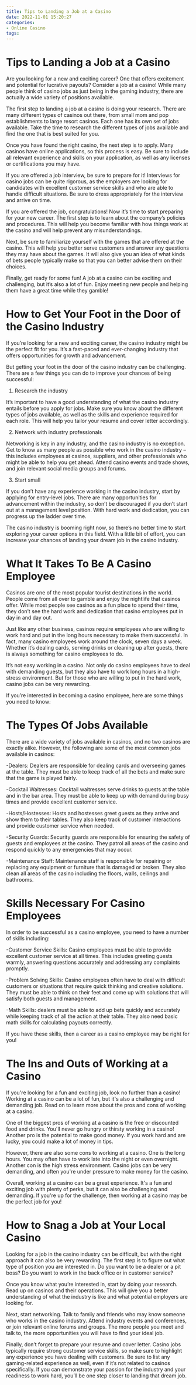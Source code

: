 ```yaml
---
title: Tips to Landing a Job at a Casino 
date: 2022-11-01 15:20:27
categories:
- Online Casino
tags:
---
```



#  Tips to Landing a Job at a Casino 

Are you looking for a new and exciting career? One that offers excitement and potential for lucrative payouts? Consider a job at a casino! While many people think of casino jobs as just being in the gaming industry, there are actually a wide variety of positions available.

The first step to landing a job at a casino is doing your research. There are many different types of casinos out there, from small mom and pop establishments to large resort casinos. Each one has its own set of jobs available. Take the time to research the different types of jobs available and find the one that is best suited for you.

Once you have found the right casino, the next step is to apply. Many casinos have online applications, so this process is easy. Be sure to include all relevant experience and skills on your application, as well as any licenses or certifications you may have.

If you are offered a job interview, be sure to prepare for it! Interviews for casino jobs can be quite rigorous, as the employers are looking for candidates with excellent customer service skills and who are able to handle difficult situations. Be sure to dress appropriately for the interview and arrive on time.

If you are offered the job, congratulations! Now it’s time to start preparing for your new career. The first step is to learn about the company’s policies and procedures. This will help you become familiar with how things work at the casino and will help prevent any misunderstandings.

Next, be sure to familiarize yourself with the games that are offered at the casino. This will help you better serve customers and answer any questions they may have about the games. It will also give you an idea of what kinds of bets people typically make so that you can better advise them on their choices.

 Finally, get ready for some fun! A job at a casino can be exciting and challenging, but it’s also a lot of fun. Enjoy meeting new people and helping them have a great time while they gamble!

#  How to Get Your Foot in the Door of the Casino Industry 

If you’re looking for a new and exciting career, the casino industry might be the perfect fit for you. It’s a fast-paced and ever-changing industry that offers opportunities for growth and advancement.

But getting your foot in the door of the casino industry can be challenging. There are a few things you can do to improve your chances of being successful:

1. Research the industry

It’s important to have a good understanding of what the casino industry entails before you apply for jobs. Make sure you know about the different types of jobs available, as well as the skills and experience required for each role. This will help you tailor your resume and cover letter accordingly.

2. Network with industry professionals

Networking is key in any industry, and the casino industry is no exception. Get to know as many people as possible who work in the casino industry – this includes employees at casinos, suppliers, and other professionals who might be able to help you get ahead. Attend casino events and trade shows, and join relevant social media groups and forums.

3. Start small

If you don’t have any experience working in the casino industry, start by applying for entry-level jobs. There are many opportunities for advancement within the industry, so don’t be discouraged if you don’t start out at a management level position. With hard work and dedication, you can progress up the ladder over time.

The casino industry is booming right now, so there’s no better time to start exploring your career options in this field. With a little bit of effort, you can increase your chances of landing your dream job in the casino industry.

#  What It Takes To Be A Casino Employee 

Casinos are one of the most popular tourist destinations in the world. People come from all over to gamble and enjoy the nightlife that casinos offer. While most people see casinos as a fun place to spend their time, they don’t see the hard work and dedication that casino employees put in day in and day out.

Just like any other business, casinos require employees who are willing to work hard and put in the long hours necessary to make them successful. In fact, many casino employees work around the clock, seven days a week. Whether it’s dealing cards, serving drinks or cleaning up after guests, there is always something for casino employees to do.

It’s not easy working in a casino. Not only do casino employees have to deal with demanding guests, but they also have to work long hours in a high-stress environment. But for those who are willing to put in the hard work, casino jobs can be very rewarding.

If you’re interested in becoming a casino employee, here are some things you need to know: 

# The Types Of Jobs Available 

There are a wide variety of jobs available in casinos, and no two casinos are exactly alike. However, the following are some of the most common jobs available in casinos: 

-Dealers: Dealers are responsible for dealing cards and overseeing games at the table. They must be able to keep track of all the bets and make sure that the game is played fairly. 

-Cocktail Waitresses: Cocktail waitresses serve drinks to guests at the table and in the bar area. They must be able to keep up with demand during busy times and provide excellent customer service. 

-Hosts/Hostesses: Hosts and hostesses greet guests as they arrive and show them to their tables. They also keep track of customer interactions and provide customer service when needed. 

-Security Guards: Security guards are responsible for ensuring the safety of guests and employees at the casino. They patrol all areas of the casino and respond quickly to any emergencies that may occur. 

-Maintenance Staff: Maintenance staff is responsible for repairing or replacing any equipment or furniture that is damaged or broken. They also clean all areas of the casino including the floors, walls, ceilings and bathrooms. 


# Skills Necessary For Casino Employees 

In order to be successful as a casino employee, you need to have a number of skills including: 


-Customer Service Skills: Casino employees must be able to provide excellent customer service at all times. This includes greeting guests warmly, answering questions accurately and addressing any complaints promptly. 

-Problem Solving Skills: Casino employees often have to deal with difficult customers or situations that require quick thinking and creative solutions. They must be able to think on their feet and come up with solutions that will satisfy both guests and management. 

-Math Skills: dealers must be able to add up bets quickly and accurately while keeping track of all the action at their table. They also need basic math skills for calculating payouts correctly. 

If you have these skills, then a career as a casino employee may be right for you!

#  The Ins and Outs of Working at a Casino 

If you're looking for a fun and exciting job, look no further than a casino! Working at a casino can be a lot of fun, but it's also a challenging and demanding job. Read on to learn more about the pros and cons of working at a casino.

One of the biggest pros of working at a casino is the free or discounted food and drinks. You'll never go hungry or thirsty working in a casino! Another pro is the potential to make good money. If you work hard and are lucky, you could make a lot of money in tips.

However, there are also some cons to working at a casino. One is the long hours. You may often have to work late into the night or even overnight. Another con is the high stress environment. Casino jobs can be very demanding, and often you're under pressure to make money for the casino.

Overall, working at a casino can be a great experience. It's a fun and exciting job with plenty of perks, but it can also be challenging and demanding. If you're up for the challenge, then working at a casino may be the perfect job for you!

#  How to Snag a Job at Your Local Casino

Looking for a job in the casino industry can be difficult, but with the right approach it can also be very rewarding. The first step is to figure out what type of position you are interested in. Do you want to be a dealer or a pit boss? Do you want to work in the back office or in customer service?

Once you know what you’re interested in, start by doing your research. Read up on casinos and their operations. This will give you a better understanding of what the industry is like and what potential employers are looking for.

Next, start networking. Talk to family and friends who may know someone who works in the casino industry. Attend industry events and conferences, or join relevant online forums and groups. The more people you meet and talk to, the more opportunities you will have to find your ideal job.

Finally, don’t forget to prepare your resume and cover letter. Casino jobs typically require strong customer service skills, so make sure to highlight any experience you have dealing with customers. Be sure to list any gaming-related experience as well, even if it’s not related to casinos specifically. If you can demonstrate your passion for the industry and your readiness to work hard, you’ll be one step closer to landing that dream job.